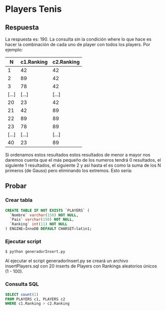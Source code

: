 # Players Tenis

## Respuesta

La respuesta es: 190. 
La consulta sin la condición where lo que hace es hacer la combinación de cada uno de player con todos los players. Por ejemplo:

N     | c1.Ranking | c2.Ranking
------|------------|-----------
1     | 42         | 42
2     | 89         | 42 
3     | 78         | 42
[...] | [...]      | [...]
20    | 23         | 42
21    | 42         | 89
22    | 89         | 89 
23    | 78         | 89
[...] | [...]      | [...]
40    | 23         | 89

Si ordenamos estos resultados estos resultados de menor a mayor nos daremos cuenta que el más pequeño de los numeros tendrá 0 resultados, el siguiente 1 resultados, el siguiente 2 y así hasta el 
es como la suma de los N primeros (de Gauss) pero eliminando los extremos. Esto sería:


## Probar

### Crear tabla

``` sql
CREATE TABLE IF NOT EXISTS `PLAYERS` (
  `Nombre` varchar(150) NOT NULL,
  `Pais` varchar(150) NOT NULL,
  `Ranking` int(11) NOT NULL
) ENGINE=InnoDB DEFAULT CHARSET=latin1;
```
### Ejecutar script

    $ python generadorInsert.py

Al ejecutar el script generadorInsert.py se creará un archivo insertPlayers.sql con 20 inserts de Players con Rankings aleatorios únicos (1 - 100).

### Consulta SQL
``` sql
SELECT count(1)
FROM PLAYERS c1, PLAYERS c2  
WHERE c1.Ranking > c2.Ranking
```
